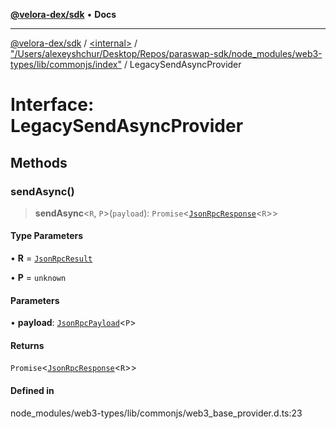 [**@velora-dex/sdk**](../../../../README.md) • **Docs**

***

[@velora-dex/sdk](../../../../globals.md) / [\<internal\>](../../../README.md) / ["/Users/alexeyshchur/Desktop/Repos/paraswap-sdk/node\_modules/web3-types/lib/commonjs/index"](../README.md) / LegacySendAsyncProvider

# Interface: LegacySendAsyncProvider

## Methods

### sendAsync()

> **sendAsync**\<`R`, `P`\>(`payload`): `Promise`\<[`JsonRpcResponse`](../../../type-aliases/JsonRpcResponse.md)\<`R`\>\>

#### Type Parameters

• **R** = [`JsonRpcResult`](../../../type-aliases/JsonRpcResult.md)

• **P** = `unknown`

#### Parameters

• **payload**: [`JsonRpcPayload`](../../../type-aliases/JsonRpcPayload.md)\<`P`\>

#### Returns

`Promise`\<[`JsonRpcResponse`](../../../type-aliases/JsonRpcResponse.md)\<`R`\>\>

#### Defined in

node\_modules/web3-types/lib/commonjs/web3\_base\_provider.d.ts:23

